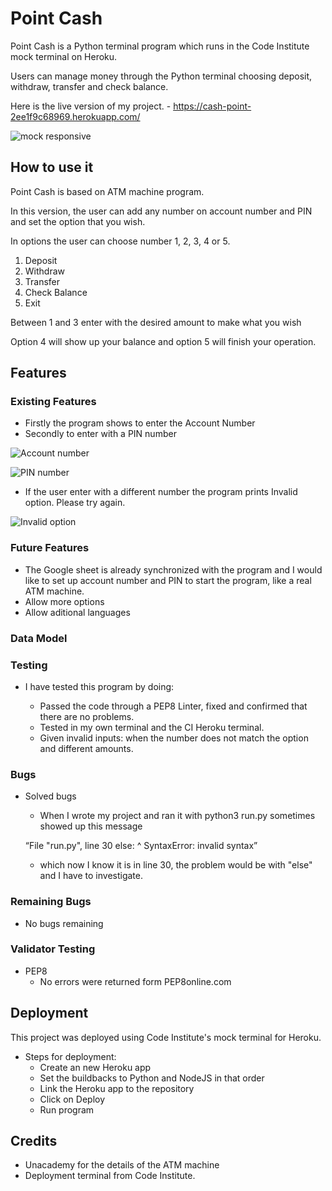 # Point Cash

Point Cash is a Python terminal program which runs in the Code Institute mock terminal on Heroku.

Users can manage money through the Python terminal choosing deposit, withdraw, transfer and check balance.

Here is the live version of my project. - https://cash-point-2ee1f9c68969.herokuapp.com/

![mock responsive](https://user-images.githubusercontent.com/127660583/254711225-2e2b3b58-0a3d-49d5-96e3-c9391e1961c1.png)

## How to use it

Point Cash is based on ATM machine program.

In this version, the user can add any number on account number and PIN and set the option that you wish.

In options the user can choose number 1, 2, 3, 4 or 5.

1. Deposit
2. Withdraw
3. Transfer
4. Check Balance
5. Exit

Between 1 and 3 enter with the desired amount to make what you wish

Option 4 will show up your balance and option 5 will finish your operation.

## Features 

### Existing Features

- Firstly the program shows to enter the Account Number
- Secondly to enter with a PIN number

![Account number](https://user-images.githubusercontent.com/127660583/254709726-a7e44e9d-e1c0-4859-a7bd-270360c919f6.png)


![PIN number](https://user-images.githubusercontent.com/127660583/254709727-84865923-a48b-477f-a92b-b40df2653de0.png)


- If the user enter with a different number the program prints Invalid option. Please try again.

![Invalid option](https://user-images.githubusercontent.com/127660583/254733837-f16a0dcd-740e-4ec2-8e0f-2c92abadf506.png)
### Future Features

- The Google sheet is already synchronized with the program and I would like to set up account number and PIN to start the program, like a real ATM machine.
- Allow more options
- Allow aditional languages

### Data Model

### Testing

- I have tested this program by doing:

    - Passed the code through a PEP8 Linter, fixed and confirmed that there are no problems.
    - Tested in my own terminal and the CI Heroku terminal.
    - Given invalid inputs: when the number does not match the option and different amounts.

### Bugs

- Solved bugs

    - When I wrote my project and ran it with python3 run.py sometimes showed up this message
    
    “File "run.py", line 30
     else:
     ^
    SyntaxError: invalid syntax”

    - which now I know it is in line 30, the problem would be with "else" and I have to investigate.

### Remaining Bugs

- No bugs remaining

### Validator Testing

- PEP8
    - No errors were returned form PEP8online.com

## Deployment

This project was deployed using Code Institute's mock terminal for Heroku.

- Steps for deployment:
  - Create an new Heroku app
  - Set the buildbacks to Python and NodeJS in that order
  - Link the Heroku app to the repository
  - Click on Deploy
  - Run program

## Credits

  - Unacademy for the details of the ATM machine
  - Deployment terminal from Code Institute.
